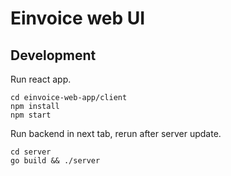 # Einvoice web UI

## Development

Run react app.
```shell script
cd einvoice-web-app/client
npm install
npm start
```

Run backend in next tab, rerun after server update.
```shell script
cd server
go build && ./server
```
